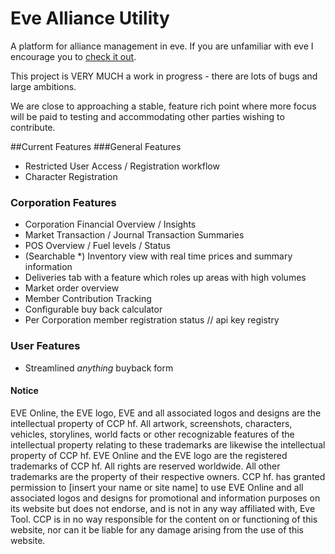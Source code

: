 # Eve Alliance Utility
A platform for alliance management in eve. If you are  unfamiliar with eve I encourage you to [check it out](https://wiki.eveonline.com/en/wiki/About_EVE_Online).

This project is VERY MUCH a work in progress - there are lots of bugs and large ambitions.

We are close to approaching a stable, feature rich point where more focus will be paid to testing and accommodating other parties wishing to contribute.

##Current Features
###General Features
* Restricted User Access / Registration workflow
* Character Registration

### Corporation Features
* Corporation Financial Overview / Insights
* Market Transaction / Journal Transaction Summaries
* POS Overview / Fuel levels / Status
* (Searchable *) Inventory view with real time prices and summary information
* Deliveries tab with a feature which roles up areas with high volumes
* Market order overview
* Member Contribution Tracking 
* Configurable buy back calculator
* Per Corporation member registration status // api key registry

### User Features
* Streamlined *anything* buyback form



#### Notice 
EVE Online, the EVE logo, EVE and all associated logos and designs are the intellectual property of CCP hf. All artwork, screenshots, characters, vehicles, storylines, world facts or other recognizable features of the intellectual property relating to these trademarks are likewise the intellectual property of CCP hf. EVE Online and the EVE logo are the registered trademarks of CCP hf. All rights are reserved worldwide. All other trademarks are the property of their respective owners. CCP hf. has granted permission to [insert your name or site name] to use EVE Online and all associated logos and designs for promotional and information purposes on its website but does not endorse, and is not in any way affiliated with, Eve Tool. CCP is in no way responsible for the content on or functioning of this website, nor can it be liable for any damage arising from the use of this website.
